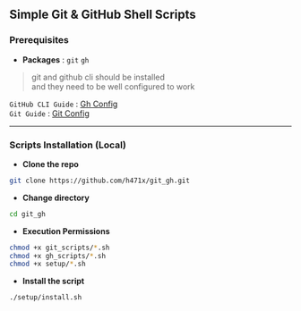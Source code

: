 ## Simple Git & GitHub Shell Scripts

### Prerequisites
  - **Packages** : ``git`` ``gh``
  > git and github cli should be installed  
    and they need to be well configured to work

``GitHub CLI Guide`` :   [Gh Config](config/gh_config.md)  
``Git Guide`` :   [Git Config](config/git_config.md)  

___

### Scripts Installation (Local)

- **Clone the repo**
```sh
git clone https://github.com/h471x/git_gh.git
```
- **Change directory**
```sh
cd git_gh
```
- **Execution Permissions**
```sh
chmod +x git_scripts/*.sh
chmod +x gh_scripts/*.sh
chmod +x setup/*.sh
```
- **Install the script**
```sh
./setup/install.sh
```